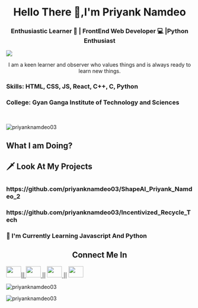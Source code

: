 <h1 align="center">Hello There 🤙,I'm Priyank Namdeo </h1>

<h3 align="center"> Enthusiastic Learner 📖 | FrontEnd Web Developer 💻 |Python Enthusiast </h3>


![](https://raw.githubusercontent.com/halfrost/halfrost/master/icons/header_.png)


<p align="center"> I am a keen learner and observer who values things and is always ready to learn new things. </p>

<h3> Skills: HTML, CSS, JS, React, C++, C, Python</h3>

<h3> College: Gyan Ganga Institute of Technology and Sciences </h3> <br />

<p align="left"> <img src="https://komarev.com/ghpvc/?username=priyanknamdeo03&label=Profile%20views&color=0e75b6&style=flat" alt="priyanknamdeo03"> </p>

<h2 align="left"> What I am Doing? </h2>

<h2>🗡️ Look At My Projects <h2>
  <h3>https://github.com/priyanknamdeo03/ShapeAI_Priyank_Namdeo_2</h3>
  <h3>https://github.com/priyanknamdeo03/Incentivized_Recycle_Tech</h3>

<h3>📑 I'm Currently Learning Javascript And Python</h3>


<h2 align="center">Connect Me In</h2>

<a href="https://www.codechef.com/users/priyank03" target="black" alt=https://www.codechef.com/users/priyank03> <img src= 'https://cdn.jsdelivr.net/npm/simple-icons@3.0.1/icons/codechef.svg' height="30" width="40" />|| </a><a href="https://www.linkedin.com/in/priyank-namdeo-a8637b1a4/" target="black" alt=https://www.linkedin.com/in/priyank-namdeo-a8637b1a4/> <img src= 'https://cdn.jsdelivr.net/npm/simple-icons@3.0.1/icons/linkedin.svg' height="30" width="40" />
</a>|| <a href="https://www.hackerrank.com/priyanknamdeo03" target="black" alt=https://www.hackerrank.com/priyanknamdeo03> <img src= 'https://cdn.jsdelivr.net/npm/simple-icons@3.0.1/icons/hackerrank.svg' height="30" width="40" />
</a>|| <a href="https://www.youtube.com/channel/UCKAvcvN7npAE8CtVSBfUjog" target="black" alt=https://www.youtube.com/channel/UCKAvcvN7npAE8CtVSBfUjog> <img src= 'https://cdn.jsdelivr.net/npm/simple-icons@3.0.1/icons/youtube.svg' height="30" width="40" /> </a>

<p align="left"> <img src="https://github-readme-streak-stats.herokuapp.com/?user=priyanknamdeo03&" alt="priyanknamdeo03" > </p>

<p align="left"> <img src="https://github-readme-stats.vercel.app/api/top-langs?username=priyanknamdeo03&show_icons=true&locale=en&layout=compact" alt="priyanknamdeo03" > </p>
